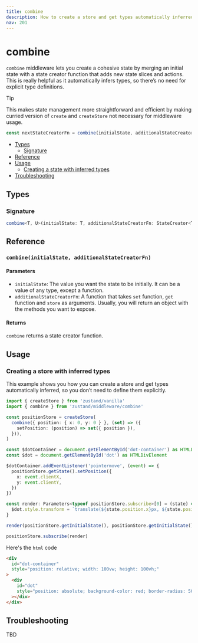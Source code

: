 ```yaml
---
title: combine
description: How to create a store and get types automatically inferred
nav: 201
---
```


# combine

`combine` middleware lets you create a cohesive state by merging an initial state with a state
creator function that adds new state slices and actions. This is really helpful as it automatically
infers types, so there’s no need for explicit type definitions.

> [!TIP]
> This makes state management more straightforward and efficient by making curried version of
> `create` and `createStore` not necessary for middleware usage.

```js
const nextStateCreatorFn = combine(initialState, additionalStateCreatorFn)
```

- [Types](#types)
  - [Signature](#combine-signature)
- [Reference](#reference)
- [Usage](#usage)
  - [Creating a state with inferred types](#creating-a-state-wit-inferred-types)
- [Troubleshooting](#troubleshooting)

## Types

### Signature

```ts
combine<T, U>(initialState: T, additionalStateCreatorFn: StateCreator<T, [], [], U>): StateCreator<Omit<T, keyof U> & U, [], []>
```

## Reference

### `combine(initialState, additionalStateCreatorFn)`

#### Parameters

- `initialState`: The value you want the state to be initially. It can be a value of any type,
  except a function.
- `additionalStateCreatorFn`: A function that takes `set` function, `get` function and `store` as
  arguments. Usually, you will return an object with the methods you want to expose.

#### Returns

`combine` returns a state creator function.

## Usage

### Creating a store with inferred types

This example shows you how you can create a store and get types automatically inferred, so you
don’t need to define them explicitly.

```ts
import { createStore } from 'zustand/vanilla'
import { combine } from 'zustand/middleware/combine'

const positionStore = createStore(
  combine({ position: { x: 0, y: 0 } }, (set) => ({
    setPosition: (position) => set({ position }),
  })),
)

const $dotContainer = document.getElementById('dot-container') as HTMLDivElement
const $dot = document.getElementById('dot') as HTMLDivElement

$dotContainer.addEventListener('pointermove', (event) => {
  positionStore.getState().setPosition({
    x: event.clientX,
    y: event.clientY,
  })
})

const render: Parameters<typeof positionStore.subscribe>[0] = (state) => {
  $dot.style.transform = `translate(${state.position.x}px, ${state.position.y}px)`
}

render(positionStore.getInitialState(), positionStore.getInitialState())

positionStore.subscribe(render)
```

Here's the `html` code

```html
<div
  id="dot-container"
  style="position: relative; width: 100vw; height: 100vh;"
>
  <div
    id="dot"
    style="position: absolute; background-color: red; border-radius: 50%; left: -10px; top: -10px; width: 20px; height: 20px;"
  ></div>
</div>
```

## Troubleshooting

TBD
